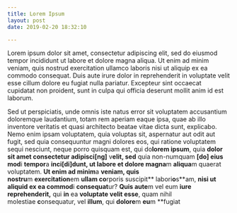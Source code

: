 ```yaml
---
title: Lorem Ipsum
layout: post
date: 2019-02-20 18:32:10

---
```



Lorem ipsum dolor sit amet, consectetur adipiscing elit, sed do eiusmod tempor incididunt ut labore et dolore magna aliqua. Ut enim ad minim veniam, quis nostrud exercitation ullamco laboris nisi ut aliquip ex ea commodo consequat. Duis aute irure dolor in reprehenderit in voluptate velit esse cillum dolore eu fugiat nulla pariatur. Excepteur sint occaecat cupidatat non proident, sunt in culpa qui officia deserunt mollit anim id est laborum.



Sed ut perspiciatis, unde omnis iste natus error sit voluptatem accusantium doloremque laudantium, totam rem aperiam eaque ipsa, quae ab illo inventore veritatis et quasi architecto beatae vitae dicta sunt, explicabo. Nemo enim ipsam voluptatem, quia voluptas sit, aspernatur aut odit aut fugit, sed quia consequuntur magni dolores eos, qui ratione voluptatem sequi nesciunt, neque porro quisquam est, qui do**lorem ipsum**, quia **dolor sit amet consectetur adipisci[ng]** v**elit, sed** quia non-numquam **[do] eius mod**i **tempor**a **inci[di]dunt, ut labore et dolore magna**m **aliqua**m quaerat voluptatem. **Ut enim ad minim**a **veniam, quis nostru**m **exercitation**em **ullam co**rporis suscipit** labori**o**s**am, **nisi ut aliquid ex ea commod**i **consequat**ur? **Quis aute**m vel eum **iure reprehenderit,** qui **in** ea **voluptate velit esse**, quam nihil molestiae **c**onsequatur, vel **illum**, qui **dolore**m **eu**m **fugiat